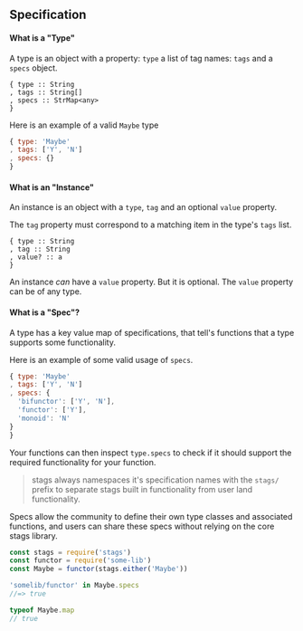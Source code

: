 ## Specification

#### What is a "Type"

A type is an object with a property: `type` a list of tag names: `tags` and a `specs` object.


```
{ type :: String
, tags :: String[]
, specs :: StrMap<any>
}
```

Here is an example of a valid `Maybe` type

```js
{ type: 'Maybe'
, tags: ['Y', 'N']
, specs: {}
}
```

#### What is an "Instance"

An instance is an object with a `type`, `tag` and an optional `value` property.

The `tag` property must correspond to a matching item in the type's `tags` list.

```
{ type :: String
, tag :: String
, value? :: a
}
```

An instance _can_ have a `value` property. But it is optional. The `value` property can be of any type.

#### What is a "Spec"?

A type has a key value map of specifications, that tell's functions that a type supports some functionality.

Here is an example of some valid usage of `specs`.

```js
{ type: 'Maybe'
, tags: ['Y', 'N']
, specs: {
  'bifunctor': ['Y', 'N'],
  'functor': ['Y'],
  'monoid': 'N'
}
}
```

Your functions can then inspect `type.specs` to check if it should support the required functionality for your function.

> stags always namespaces it's specification names with the `stags/` prefix to separate stags built in functionality from user land functionality.

Specs allow the community to define their own type classes and associated functions, and users can share these specs without relying on the core stags library.

```js
const stags = require('stags')
const functor = require('some-lib')
const Maybe = functor(stags.either('Maybe'))

'somelib/functor' in Maybe.specs
//=> true

typeof Maybe.map
// true
```